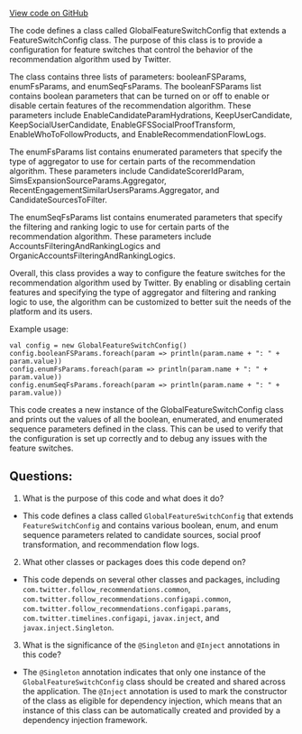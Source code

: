 [View code on GitHub](https://github.com/misbahsy/the-algorithm/follow-recommendations-service/server/src/main/scala/com/twitter/follow_recommendations/configapi/GlobalFeatureSwitchConfig.scala)

The code defines a class called GlobalFeatureSwitchConfig that extends a FeatureSwitchConfig class. The purpose of this class is to provide a configuration for feature switches that control the behavior of the recommendation algorithm used by Twitter. 

The class contains three lists of parameters: booleanFSParams, enumFsParams, and enumSeqFsParams. The booleanFSParams list contains boolean parameters that can be turned on or off to enable or disable certain features of the recommendation algorithm. These parameters include EnableCandidateParamHydrations, KeepUserCandidate, KeepSocialUserCandidate, EnableGFSSocialProofTransform, EnableWhoToFollowProducts, and EnableRecommendationFlowLogs. 

The enumFsParams list contains enumerated parameters that specify the type of aggregator to use for certain parts of the recommendation algorithm. These parameters include CandidateScorerIdParam, SimsExpansionSourceParams.Aggregator, RecentEngagementSimilarUsersParams.Aggregator, and CandidateSourcesToFilter. 

The enumSeqFsParams list contains enumerated parameters that specify the filtering and ranking logic to use for certain parts of the recommendation algorithm. These parameters include AccountsFilteringAndRankingLogics and OrganicAccountsFilteringAndRankingLogics. 

Overall, this class provides a way to configure the feature switches for the recommendation algorithm used by Twitter. By enabling or disabling certain features and specifying the type of aggregator and filtering and ranking logic to use, the algorithm can be customized to better suit the needs of the platform and its users. 

Example usage:

```
val config = new GlobalFeatureSwitchConfig()
config.booleanFSParams.foreach(param => println(param.name + ": " + param.value))
config.enumFsParams.foreach(param => println(param.name + ": " + param.value))
config.enumSeqFsParams.foreach(param => println(param.name + ": " + param.value))
```

This code creates a new instance of the GlobalFeatureSwitchConfig class and prints out the values of all the boolean, enumerated, and enumerated sequence parameters defined in the class. This can be used to verify that the configuration is set up correctly and to debug any issues with the feature switches.
## Questions: 
 1. What is the purpose of this code and what does it do?
- This code defines a class called `GlobalFeatureSwitchConfig` that extends `FeatureSwitchConfig` and contains various boolean, enum, and enum sequence parameters related to candidate sources, social proof transformation, and recommendation flow logs.

2. What other classes or packages does this code depend on?
- This code depends on several other classes and packages, including `com.twitter.follow_recommendations.common`, `com.twitter.follow_recommendations.configapi.common`, `com.twitter.follow_recommendations.configapi.params`, `com.twitter.timelines.configapi`, `javax.inject`, and `javax.inject.Singleton`.

3. What is the significance of the `@Singleton` and `@Inject` annotations in this code?
- The `@Singleton` annotation indicates that only one instance of the `GlobalFeatureSwitchConfig` class should be created and shared across the application. The `@Inject` annotation is used to mark the constructor of the class as eligible for dependency injection, which means that an instance of this class can be automatically created and provided by a dependency injection framework.